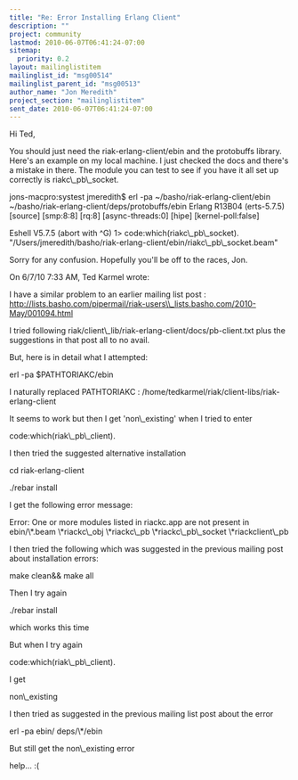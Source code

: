 ```yaml
---
title: "Re: Error Installing Erlang Client"
description: ""
project: community
lastmod: 2010-06-07T06:41:24-07:00
sitemap:
  priority: 0.2
layout: mailinglistitem
mailinglist_id: "msg00514"
mailinglist_parent_id: "msg00513"
author_name: "Jon Meredith"
project_section: "mailinglistitem"
sent_date: 2010-06-07T06:41:24-07:00
---
```


Hi Ted,

You should just need the riak-erlang-client/ebin and the protobuffs 
library. Here's an example on my local machine. I just checked the 
docs and there's a mistake in there. The module you can test to see if 
you have it all set up correctly is riakc\\_pb\\_socket.


jons-macpro:systest jmeredith$ erl -pa ~/basho/riak-erlang-client/ebin 
~/basho/riak-erlang-client/deps/protobuffs/ebin
Erlang R13B04 (erts-5.7.5) [source] [smp:8:8] [rq:8] [async-threads:0] 
[hipe] [kernel-poll:false]


Eshell V5.7.5 (abort with ^G)
1&gt; code:which(riakc\\_pb\\_socket).
"/Users/jmeredith/basho/riak-erlang-client/ebin/riakc\\_pb\\_socket.beam"

Sorry for any confusion. Hopefully you'll be off to the races, Jon.

On 6/7/10 7:33 AM, Ted Karmel wrote:

I have a similar problem to an earlier mailing list post :
http://lists.basho.com/pipermail/riak-users\\_lists.basho.com/2010-May/001094.html

I tried following
riak/client\\_lib/riak-erlang-client/docs/pb-client.txt plus the
suggestions in that post all to no avail.

But, here is in detail what I attempted:

 erl -pa $PATHTORIAKC/ebin


I naturally replaced PATHTORIAKC :
/home/tedkarmel/riak/client-libs/riak-erlang-client

It seems to work but then I get 'non\\_existing' when I tried to enter

 code:which(riak\\_pb\\_client).


I then tried the suggested alternative installation

 cd riak-erlang-client

 ./rebar install


I get the following error message:

Error: One or more modules listed in riackc.app are not present in ebin/\\*.beam
\\*riackc\\_obj
\\*riackc\\_pb
\\*riackc\\_pb\\_socket
\\*riackclient\\_pb

I then tried the following which was suggested in the previous mailing
post about installation errors:

make clean&& make all


Then I try again

 ./rebar install


which works this time

But when I try again

code:which(riak\\_pb\\_client).


I get

 non\\_existing


I then tried as suggested in the previous mailing list post about the error

 erl -pa ebin/ deps/\\*/ebin


But still get the non\\_existing error

help... :(
